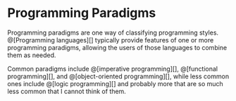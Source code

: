 # Programming Paradigms

Programming paradigms are one way of classifying programming styles.
@[Programming languages][] typically provide features of one or more programming
paradigms, allowing the users of those languages to combine them as needed.

Common paradigms include @[imperative programming][], @[functional programming][],
and @[object-oriented programming][], while less common ones include @[logic programming][]
and probably more that are so much less common that I cannot think of them.
